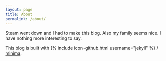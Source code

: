 ```yaml
---
layout: page
title: About
permalink: /about/
---
```


Steam went down and I had to make this blog. Also my family seems nice. I have nothing more interesting to say.

This blog is built with {% include icon-github.html username="jekyll" %} /
[minima](https://github.com/jekyll/minima).
